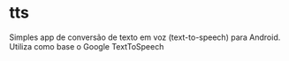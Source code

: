 # tts
Simples app de conversão de texto em voz (text-to-speech) para Android.
Utiliza como base o Google TextToSpeech

